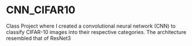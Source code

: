# CNN_CIFAR10
Class Project where I created a convolutional neural network (CNN) to classify CIFAR-10 images into their respective categories. The architecture resembled that of ResNet3

